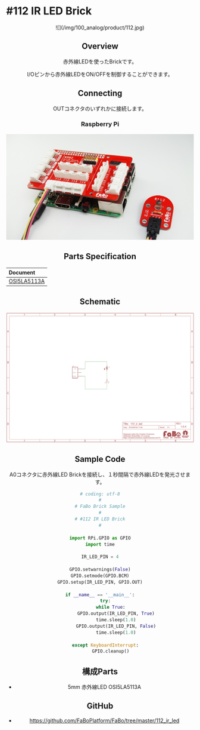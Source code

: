 # #112 IR LED Brick

<center>![](/img/100_analog/product/112.jpg)
<!--COLORME-->

## Overview
赤外線LEDを使ったBrickです。

I/Oピンから赤外線LEDをON/OFFを制御することができます。

## Connecting

OUTコネクタのいずれかに接続します。

### Raspberry Pi
![](/img/100_analog/connect/112_connect_with_rasppi.jpg)

## Parts Specification
| Document |
|:--|
| [OSI5LA5113A](http://akizukidenshi.com/catalog/g/gI-04311/) |

## Schematic
![](/img/100_analog/schematic/112_ir_led.png)

## Sample Code

A0コネクタに赤外線LED Brickを接続し、１秒間隔で赤外線LEDを発光させます。

```python
# coding: utf-8
#
# FaBo Brick Sample
#
# #112 IR LED Brick
#

import RPi.GPIO as GPIO
import time

IR_LED_PIN = 4

GPIO.setwarnings(False)
GPIO.setmode(GPIO.BCM)
GPIO.setup(IR_LED_PIN, GPIO.OUT)

if __name__ == '__main__':
    try:
        while True:
            GPIO.output(IR_LED_PIN, True)
            time.sleep(1.0)
            GPIO.output(IR_LED_PIN, False)
            time.sleep(1.0)

    except KeyboardInterrupt:
        GPIO.cleanup()

```

## 構成Parts
- 5mm 赤外線LED OSI5LA5113A

## GitHub
- https://github.com/FaBoPlatform/FaBo/tree/master/112_ir_led
